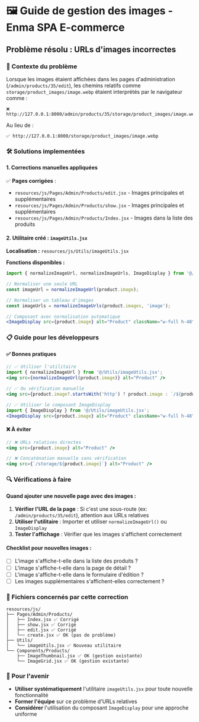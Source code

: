 # 🖼️ Guide de gestion des images - Enma SPA E-commerce

## Problème résolu : URLs d'images incorrectes

### 🎯 Contexte du problème
Lorsque les images étaient affichées dans les pages d'administration (`/admin/products/35/edit`), les chemins relatifs comme `storage/product_images/image.webp` étaient interprétés par le navigateur comme :
```
❌ http://127.0.0.1:8000/admin/products/35/storage/product_images/image.webp
```

Au lieu de :
```
✅ http://127.0.0.1:8000/storage/product_images/image.webp
```

### 🛠️ Solutions implementées

#### 1. Corrections manuelles appliquées
✅ **Pages corrigées** :
- `resources/js/Pages/Admin/Products/edit.jsx` - Images principales et supplémentaires
- `resources/js/Pages/Admin/Products/show.jsx` - Images principales et supplémentaires  
- `resources/js/Pages/Admin/Products/Index.jsx` - Images dans la liste des produits

#### 2. Utilitaire créé : `imageUtils.jsx`
**Localisation :** `resources/js/Utils/imageUtils.jsx`

**Fonctions disponibles :**
```jsx
import { normalizeImageUrl, normalizeImageUrls, ImageDisplay } from '@/Utils/imageUtils.jsx';

// Normaliser une seule URL
const imageUrl = normalizeImageUrl(product.image);

// Normaliser un tableau d'images
const imageUrls = normalizeImageUrls(product.images, 'image');

// Composant avec normalisation automatique
<ImageDisplay src={product.image} alt="Product" className="w-full h-48" />
```

### 📋 Guide pour les développeurs

#### ✅ Bonnes pratiques
```jsx
// ✅ Utiliser l'utilitaire
import { normalizeImageUrl } from '@/Utils/imageUtils.jsx';
<img src={normalizeImageUrl(product.image)} alt="Product" />

// ✅ Ou vérification manuelle
<img src={product.image?.startsWith('http') ? product.image : `/${product.image}`} />

// ✅ Utiliser le composant ImageDisplay
import { ImageDisplay } from '@/Utils/imageUtils.jsx';
<ImageDisplay src={product.image} alt="Product" className="w-full h-48" />
```

#### ❌ À éviter
```jsx
// ❌ URLs relatives directes
<img src={product.image} alt="Product" />

// ❌ Concaténation manuelle sans vérification
<img src={`/storage/${product.image}`} alt="Product" />
```

### 🔍 Vérifications à faire

#### Quand ajouter une nouvelle page avec des images :
1. **Vérifier l'URL de la page** : Si c'est une sous-route (ex: `/admin/products/35/edit`), attention aux URLs relatives
2. **Utiliser l'utilitaire** : Importer et utiliser `normalizeImageUrl()` ou `ImageDisplay`
3. **Tester l'affichage** : Vérifier que les images s'affichent correctement

#### Checklist pour nouvelles images :
- [ ] L'image s'affiche-t-elle dans la liste des produits ?
- [ ] L'image s'affiche-t-elle dans la page de détail ?
- [ ] L'image s'affiche-t-elle dans le formulaire d'édition ?
- [ ] Les images supplémentaires s'affichent-elles correctement ?

### 📁 Fichiers concernés par cette correction
```
resources/js/
├── Pages/Admin/Products/
│   ├── Index.jsx ✅ Corrigé
│   ├── show.jsx ✅ Corrigé  
│   ├── edit.jsx ✅ Corrigé
│   └── create.jsx ✅ OK (pas de problème)
├── Utils/
│   └── imageUtils.jsx ✅ Nouveau utilitaire
└── Components/Products/
    ├── ImageThumbnail.jsx ✅ OK (gestion existante)
    └── ImageGrid.jsx ✅ OK (gestion existante)
```

### 🚀 Pour l'avenir
- **Utiliser systématiquement** l'utilitaire `imageUtils.jsx` pour toute nouvelle fonctionnalité
- **Former l'équipe** sur ce problème d'URLs relatives
- **Considérer** l'utilisation du composant `ImageDisplay` pour une approche uniforme